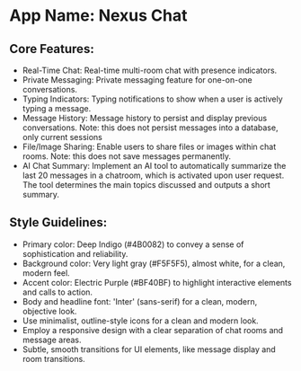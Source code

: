 # **App Name**: Nexus Chat

## Core Features:

- Real-Time Chat: Real-time multi-room chat with presence indicators.
- Private Messaging: Private messaging feature for one-on-one conversations.
- Typing Indicators: Typing notifications to show when a user is actively typing a message.
- Message History: Message history to persist and display previous conversations.  Note: this does not persist messages into a database, only current sessions
- File/Image Sharing: Enable users to share files or images within chat rooms.  Note: this does not save messages permanently.
- AI Chat Summary: Implement an AI tool to automatically summarize the last 20 messages in a chatroom, which is activated upon user request. The tool determines the main topics discussed and outputs a short summary.

## Style Guidelines:

- Primary color: Deep Indigo (#4B0082) to convey a sense of sophistication and reliability.
- Background color: Very light gray (#F5F5F5), almost white, for a clean, modern feel.
- Accent color: Electric Purple (#BF40BF) to highlight interactive elements and calls to action.
- Body and headline font: 'Inter' (sans-serif) for a clean, modern, objective look.
- Use minimalist, outline-style icons for a clean and modern look.
- Employ a responsive design with a clear separation of chat rooms and message areas.
- Subtle, smooth transitions for UI elements, like message display and room transitions.